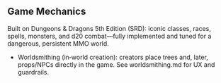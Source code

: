 ## Game Mechanics

Built on Dungeons & Dragons 5th Edition (SRD): iconic classes, races, spells, monsters, and d20 combat—fully implemented and tuned for a dangerous, persistent MMO world.

- Worldsmithing (in‑world creation): creators place trees and, later, props/NPCs directly in the game. See worldsmithing.md for UX and guardrails.
